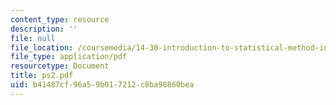 ```yaml
---
content_type: resource
description: ''
file: null
file_location: /coursemedia/14-30-introduction-to-statistical-method-in-economics-spring-2006/b41487cf96a59b017212c8ba98860bea_ps2.pdf
file_type: application/pdf
resourcetype: Document
title: ps2.pdf
uid: b41487cf-96a5-9b01-7212-c8ba98860bea
---
```

